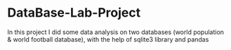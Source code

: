 # DataBase-Lab-Project
In this project I did some data analysis on two databases (world population &amp; world football database), with the help of sqlite3 library and pandas
